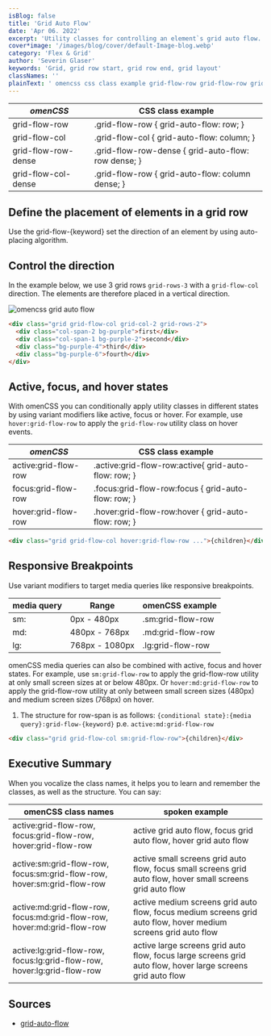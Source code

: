 ```yaml
---
isBlog: false
title: 'Grid Auto Flow'
date: 'Apr 06. 2022'
excerpt: 'Utility classes for controlling an element`s grid auto flow.'
cover*image: '/images/blog/cover/default-Image-blog.webp'
category: 'Flex & Grid'
author: 'Severin Glaser'
keywords: 'Grid, grid row start, grid row end, grid layout'
classNames: ''
plainText: ' omencss css class example grid-flow-row grid-flow-row grid-auto-flow: row; grid-flow-col grid-flow-col grid-auto-flow: column; grid-flow-row-dense grid-flow-row-dense grid-auto-flow: row dense; grid-flow-col-dense grid-flow-row grid-auto-flow: column dense; define the placement of elements in a grid row use the grid-flow keyword set the direction of an element by using auto-placing algorithm control the direction in the example below we use 3 grid rows `grid-rows-3` with a `grid-flow-col` direction the elements are therefore placed in a vertical direction ! omencss grid auto flow images docs flex grid-auto-flow webp?style=centerme  active focus and hover states with omencss you can conditionally apply utility classes in different states by using variant modifiers like active focus or hover for example use `hover:grid-flow-row` to apply the `grid-flow-row` utility class on hover events omencss css class example active:grid-flow-row active :grid-flow-row:active grid-auto-flow: row; focus:grid-flow-row focus :grid-flow-row:focus grid-auto-flow: row; hover:grid-flow-row hover :grid-flow-row:hover grid-auto-flow: row;  responsive breakpoints use variant modifiers to target media queries like responsive breakpoints media query range omencss example sm: 0px 480px sm:grid-flow-row md: 480px 768px md:grid-flow-row lg: 768px 1080px lg:grid-flow-row omencss media queries can also be combined with active focus and hover states for example use `sm:grid-flow-row` to apply the grid-flow-row utility at only small screen sizes at or below 480px or `hover:md:grid-flow-row` to apply the grid-flow-row utility at only between small screen sizes 480px and medium screen sizes 768px on hover 1 the structure for row-span is as follows: ` conditional state : media query :grid-flow keyword ` p e `active:md:grid-flow-row`  executive summary when you vocalize the class names it helps you to learn and remember the classes as well as the structure you can say: omencss class names spoken example active:grid-flow-row focus:grid-flow-row hover:grid-flow-row active grid auto flow focus grid auto flow hover grid auto flow active:sm:grid-flow-row focus:sm:grid-flow-row hover:sm:grid-flow-row active small screens grid auto flow focus small screens grid auto flow hover small screens grid auto flow active:md:grid-flow-row focus:md:grid-flow-row hover:md:grid-flow-row active medium screens grid auto flow focus medium screens grid auto flow hover medium screens grid auto flow active:lg:grid-flow-row focus:lg:grid-flow-row hover:lg:grid-flow-row active large screens grid auto flow focus large screens grid auto flow hover large screens grid auto flow sources grid-auto-flow https: developer mozilla org en-us docs web css grid-auto-flow '
---
```


| _omenCSS_           | CSS class example                                   |
| ------------------- | --------------------------------------------------- |
| grid-flow-row       | .grid-flow-row { grid-auto-flow: row; }             |
| grid-flow-col       | .grid-flow-col { grid-auto-flow: column; }          |
| grid-flow-row-dense | .grid-flow-row-dense { grid-auto-flow: row dense; } |
| grid-flow-col-dense | .grid-flow-row { grid-auto-flow: column dense; }    |

## Define the placement of elements in a grid row

Use the grid-flow-{keyword} set the direction of an element by using auto-placing algorithm.

## Control the direction

In the example below, we use 3 grid rows `grid-rows-3` with a `grid-flow-col` direction. The elements are therefore placed in a vertical direction.

![omencss grid auto flow](/images/docs/flex/grid-auto-flow.webp?style=centerme)

```html
<div class="grid grid-flow-col grid-col-2 grid-rows-2">
  <div class="col-span-2 bg-purple">first</div>
  <div class="col-span-1 bg-purple-2">second</div>
  <div class="bg-purple-4">third</div>
  <div class="bg-purple-6">fourth</div>
</div>
```

## Active, focus, and hover states

With omenCSS you can conditionally apply utility classes in different states by using variant modifiers like active, focus or hover. For example, use `hover:grid-flow-row` to apply the `grid-flow-row` utility class on hover events.

| _omenCSS_            | CSS class example                                     |
| -------------------- | ----------------------------------------------------- |
| active:grid-flow-row | .active\:grid-flow-row:active{ grid-auto-flow: row; } |
| focus:grid-flow-row  | .focus\:grid-flow-row:focus { grid-auto-flow: row; }  |
| hover:grid-flow-row  | .hover\:grid-flow-row:hover { grid-auto-flow: row; }  |

```html
<div class="grid grid-flow-col hover:grid-flow-row ...">{children}</div>
```

## Responsive Breakpoints

Use variant modifiers to target media queries like responsive breakpoints.

| media query | Range          | omenCSS example   |
| ----------- | -------------- | ----------------- |
| sm:         | 0px - 480px    | .sm:grid-flow-row |
| md:         | 480px - 768px  | .md:grid-flow-row |
| lg:         | 768px - 1080px | .lg:grid-flow-row |

omenCSS media queries can also be combined with active, focus and hover states. For example, use `sm:grid-flow-row` to apply the grid-flow-row utility at only small screen sizes at or below 480px. Or `hover:md:grid-flow-row` to apply the grid-flow-row utility at only between small screen sizes (480px) and medium screen sizes (768px) on hover.

1. The structure for row-span is as follows: `{conditional state}:{media query}:grid-flow-{keyword}` p.e. `active:md:grid-flow-row`

```html
<div class="grid grid-flow-col sm:grid-flow-row">{children}</div>
```

## Executive Summary

When you vocalize the class names, it helps you to learn and remember the classes, as well as the structure. You can say:

| omenCSS class names                                                     | spoken example                                                                                                 |
| ----------------------------------------------------------------------- | -------------------------------------------------------------------------------------------------------------- |
| active:grid-flow-row, focus:grid-flow-row, hover:grid-flow-row          | active grid auto flow, focus grid auto flow, hover grid auto flow                                              |
| active:sm:grid-flow-row, focus:sm:grid-flow-row, hover:sm:grid-flow-row | active small screens grid auto flow, focus small screens grid auto flow, hover small screens grid auto flow    |
| active:md:grid-flow-row, focus:md:grid-flow-row, hover:md:grid-flow-row | active medium screens grid auto flow, focus medium screens grid auto flow, hover medium screens grid auto flow |
| active:lg:grid-flow-row, focus:lg:grid-flow-row, hover:lg:grid-flow-row | active large screens grid auto flow, focus large screens grid auto flow, hover large screens grid auto flow    |

## Sources

- [grid-auto-flow](https://developer.mozilla.org/en-US/docs/Web/CSS/grid-auto-flow)
